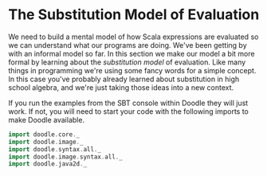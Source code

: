 # The Substitution Model of Evaluation

We need to build a mental model of how Scala expressions are evaluated so we can understand what our programs are doing.
We've been getting by with an informal model so far. 
In this section we make our model a bit more formal by learning about the *substitution model* of evaluation.
Like many things in programming we're using some fancy words for a simple concept.
In this case you've probably already learned about substitution in high school algebra, and we're just taking those ideas into a new context.

<div class="callout callout-info">
If you run the examples from the SBT console within Doodle they will just work. If not, you will need to start your code with the following imports to make Doodle available.

```scala mdoc:silent
import doodle.core._
import doodle.image._
import doodle.syntax.all._
import doodle.image.syntax.all._
import doodle.java2d._
```
</div>
